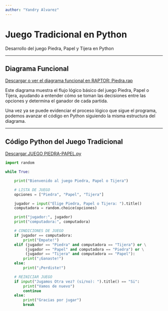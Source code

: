 ```yaml
---
author: "Yandry Alvarez"
---
```


# Juego Tradicional en Python

Desarrollo del juego Piedra, Papel y Tijera en Python  

---

## Diagrama Funcional

[Descargar o ver el diagrama funcional en RAPTOR: Piedra.rap](Diagrama%20funciona%20Piedra.rap)  

Este diagrama muestra el flujo lógico básico del juego Piedra, Papel o Tijera, ayudando a entender cómo se toman las decisiones entre las opciones y determina el ganador de cada partida.

Una vez ya se puede evidenciar el proceso lógico que sigue el programa, podemos avanzar el código en Python siguiendo la misma estructura del diagrama.

---

## Código Python del Juego Tradicional

[Descargar JUEGO PIEDRA-PAPEL.py](https://github.com/wixy122018-byte/Juego-Piedra-Papel-Tijera/raw/main/JUEGO%20PIEDRA-PAPEL.py)


```python
import random

while True:

    print("Bienvenido al juego Piedra, Papel o Tijera")

    # LISTA DE JUEGO
    opciones = ["Piedra", "Papel", "Tijera"]

    jugador = input("Elige Piedra, Papel o Tijera: ").title()
    computadora = random.choice(opciones)

    print("jugador:", jugador)
    print("computadora:", computadora)

    # CONDICIONES DE JUEGO
    if jugador == computadora:
        print("Empate!")
    elif (jugador == "Piedra" and computadora == "Tijera") or \
         (jugador == "Papel" and computadora == "Piedra") or \
         (jugador == "Tijera" and computadora == "Papel"):
        print("¡Ganaste!")
    else:
        print("¡Perdiste!")

    # REINICIAR JUEGO
    if input("Jugamos Otra vez? (si/no): ").title() == "Si":
        print("Vamos de nuevo")
        continue
    else:
        print("Gracias por jugar")
        break
